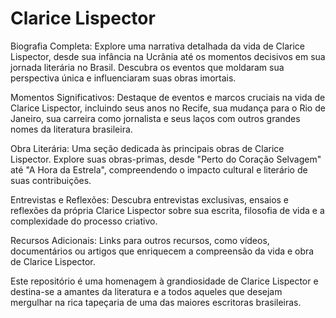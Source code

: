 # Clarice Lispector
Biografia Completa: Explore uma narrativa detalhada da vida de Clarice Lispector, desde sua infância na Ucrânia até os momentos decisivos em sua jornada literária no Brasil. Descubra os eventos que moldaram sua perspectiva única e influenciaram suas obras imortais.

Momentos Significativos: Destaque de eventos e marcos cruciais na vida de Clarice Lispector, incluindo seus anos no Recife, sua mudança para o Rio de Janeiro, sua carreira como jornalista e seus laços com outros grandes nomes da literatura brasileira.

Obra Literária: Uma seção dedicada às principais obras de Clarice Lispector. Explore suas obras-primas, desde "Perto do Coração Selvagem" até "A Hora da Estrela", compreendendo o impacto cultural e literário de suas contribuições.

Entrevistas e Reflexões: Descubra entrevistas exclusivas, ensaios e reflexões da própria Clarice Lispector sobre sua escrita, filosofia de vida e a complexidade do processo criativo.

Recursos Adicionais: Links para outros recursos, como vídeos, documentários ou artigos que enriquecem a compreensão da vida e obra de Clarice Lispector.

Este repositório é uma homenagem à grandiosidade de Clarice Lispector e destina-se a amantes da literatura e a todos aqueles que desejam mergulhar na rica tapeçaria de uma das maiores escritoras brasileiras.
